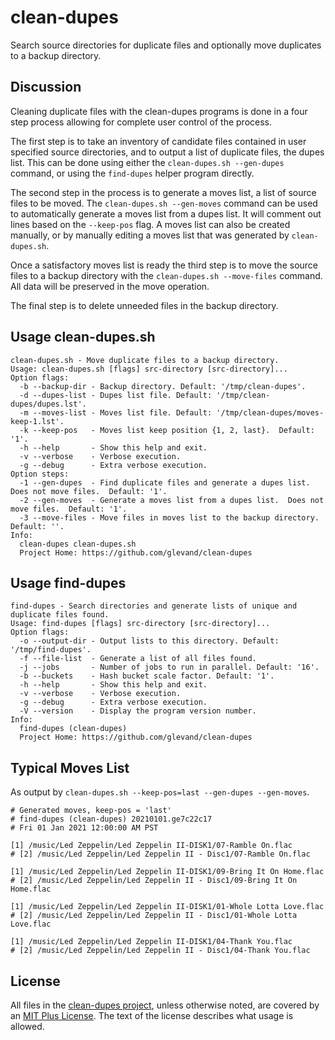 # clean-dupes

Search source directories for duplicate files and optionally move duplicates to a backup directory.

## Discussion

Cleaning duplicate files with the clean-dupes programs is done in a four step process allowing for complete user control of the process.

The first step is to take an inventory of candidate files contained in user specified source directories, and to output a list of duplicate files, the dupes list.  This can be done using either the `clean-dupes.sh --gen-dupes` command, or using the `find-dupes` helper program directly.

The second step in the process is to generate a moves list, a list of source files to be moved.  The `clean-dupes.sh --gen-moves` command can be used to automatically generate a moves list from a dupes list.  It will comment out lines based on the `--keep-pos` flag.  A moves list can also be created manually, or by manually editing a moves list that was generated by `clean-dupes.sh`.

Once a satisfactory moves list is ready the third step is to move the source files to a backup directory with the `clean-dupes.sh --move-files` command.  All data will be preserved in the move operation.

The final step is to delete unneeded files in the backup directory.

## Usage clean-dupes.sh

```
clean-dupes.sh - Move duplicate files to a backup directory.
Usage: clean-dupes.sh [flags] src-directory [src-directory]...
Option flags:
  -b --backup-dir - Backup directory. Default: '/tmp/clean-dupes'.
  -d --dupes-list - Dupes list file. Default: '/tmp/clean-dupes/dupes.lst'.
  -m --moves-list - Moves list file. Default: '/tmp/clean-dupes/moves-keep-1.lst'.
  -k --keep-pos   - Moves list keep position {1, 2, last}.  Default: '1'.
  -h --help       - Show this help and exit.
  -v --verbose    - Verbose execution.
  -g --debug      - Extra verbose execution.
Option steps:
  -1 --gen-dupes  - Find duplicate files and generate a dupes list.  Does not move files.  Default: '1'.
  -2 --gen-moves  - Generate a moves list from a dupes list.  Does not move files.  Default: '1'.
  -3 --move-files - Move files in moves list to the backup directory.  Default: ''.
Info:
  clean-dupes clean-dupes.sh
  Project Home: https://github.com/glevand/clean-dupes
```

## Usage find-dupes

```
find-dupes - Search directories and generate lists of unique and duplicate files found.
Usage: find-dupes [flags] src-directory [src-directory]...
Option flags:
  -o --output-dir - Output lists to this directory. Default: '/tmp/find-dupes'.
  -f --file-list  - Generate a list of all files found.
  -j --jobs       - Number of jobs to run in parallel. Default: '16'.
  -b --buckets    - Hash bucket scale factor. Default: '1'.
  -h --help       - Show this help and exit.
  -v --verbose    - Verbose execution.
  -g --debug      - Extra verbose execution.
  -V --version    - Display the program version number.
Info:
  find-dupes (clean-dupes)
  Project Home: https://github.com/glevand/clean-dupes
```
## Typical Moves List

As output by `clean-dupes.sh --keep-pos=last --gen-dupes --gen-moves`.

```
# Generated moves, keep-pos = 'last'
# find-dupes (clean-dupes) 20210101.ge7c22c17
# Fri 01 Jan 2021 12:00:00 AM PST

[1] /music/Led Zeppelin/Led Zeppelin II-DISK1/07-Ramble On.flac
# [2] /music/Led Zeppelin/Led Zeppelin II - Disc1/07-Ramble On.flac

[1] /music/Led Zeppelin/Led Zeppelin II-DISK1/09-Bring It On Home.flac
# [2] /music/Led Zeppelin/Led Zeppelin II - Disc1/09-Bring It On Home.flac

[1] /music/Led Zeppelin/Led Zeppelin II-DISK1/01-Whole Lotta Love.flac
# [2] /music/Led Zeppelin/Led Zeppelin II - Disc1/01-Whole Lotta Love.flac

[1] /music/Led Zeppelin/Led Zeppelin II-DISK1/04-Thank You.flac
# [2] /music/Led Zeppelin/Led Zeppelin II - Disc1/04-Thank You.flac

```

## License

All files in the [clean-dupes project](https://github.com/glevand/clean-dupes), unless otherwise noted, are covered by an [MIT Plus License](https://github.com/glevand/clean-dupes/blob/master/mit-plus-license.txt).  The text of the license describes what usage is allowed.
